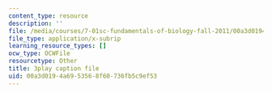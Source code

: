 ```yaml
---
content_type: resource
description: ''
file: /media/courses/7-01sc-fundamentals-of-biology-fall-2011/00a3d0194a6953568f60736fb5c9ef53_SxaoWJ2gkzc.vtt
file_type: application/x-subrip
learning_resource_types: []
ocw_type: OCWFile
resourcetype: Other
title: 3play caption file
uid: 00a3d019-4a69-5356-8f60-736fb5c9ef53
---
```

